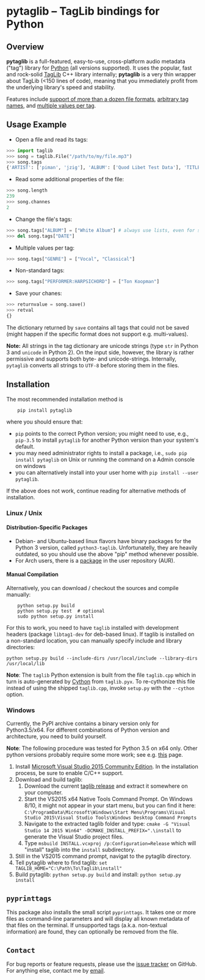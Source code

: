 # **pytaglib** – TagLib bindings for Python

## Overview
**pytaglib** is a full-featured, easy-to-use, cross-platform audio metadata ("tag") library for [Python](http://www.python.org) (all versions supported). It uses the popular, fast and rock-solid [TagLib](http://taglib.github.io) C++ library internally; **pytaglib** is a very thin wrapper about TagLib (<150 lines of code), meaning that you immediately profit from the underlying library's speed and stability.

Features include [support of more than a dozen file formats](http://taglib.github.io), [arbitrary tag names](#arbitag), and [multiple values per tag](#multival).

## Usage Example

- Open a file and read its tags:
```python
>>> import taglib
>>> song = taglib.File("/path/to/my/file.mp3")
>>> song.tags
{'ARTIST': ['piman', 'jzig'], 'ALBUM': ['Quod Libet Test Data'], 'TITLE': ['Silence'], 'GENRE': ['Silence'], 'TRACKNUMBER': ['02/10'], 'DATE': ['2004']}
```
- Read some additional properties of the file:
```python
>>> song.length
239
>>> song.channes
2
```
- Change the file's tags:
```python
>>> song.tags["ALBUM"] = ["White Album"] # always use lists, even for single values
>>> del song.tags["DATE"]
```
- Multiple values per tag:<a name="multival"></a>
```python
>>> song.tags["GENRE"] = ["Vocal", "Classical"]
```
- Non-standard tags:<a name="arbitag"></a>
```python
>>> song.tags["PERFORMER:HARPSICHORD"] = ["Ton Koopman"] 
```
- Save your chanes:
```python
>>> returnvalue = song.save()
>>> retval
{}
```
The dictionary returned by `save` contains all tags that could not be saved (might happen if the specific format does not support e.g. multi-values).


**Note:** All strings in the tag dictionary are unicode strings (type `str` in Python 3 and `unicode` in Python 2). On the input side, however, the library is rather permissive and supports both byte- and unicode-strings. Internally, `pytaglib` converts
all strings to `UTF-8` before storing them in the files.

## Installation
The most recommended installation method is

        pip install pytaglib

where you should ensure that:
* `pip` points to the correct Python version; you might need to use, e.g., `pip-3.5` to install `pytaglib` for another Python version than your system's default.
* you may need administrator rights to install a package, i.e., `sudo pip install pytaglib` on Unix or running the command on a Admin console on windows
* you can alternatively install into your user home with `pip install --user pytaglib`.

If the above does not work, continue reading for alternative methods of installation.

### Linux / Unix
#### Distribution-Specific Packages
* Debian- and Ubuntu-based linux flavors have binary packages for the Python 3 version, called `python3-taglib`. Unfortunatelly, they are heavily outdated, so you should use the above "pip" method whenever possible.
* For Arch users, there is a [package](https://aur.archlinux.org/packages/python-pytaglib/) in the user repository (AUR).
#### Manual Compilation
Alternatively, you can download / checkout the sources and compile manually:

        python setup.py build
        python setup.py test  # optional
        sudo python setup.py install

For this to work, you need to have `taglib` installed with development headers (package `libtag1-dev` for deb-based linux). If taglib is installed on a non-standard location, you can manually specify include and library directories:

    python setup.py build --include-dirs /usr/local/include --library-dirs /usr/local/lib

**Note**: The `taglib` Python extension is built from the file `taglib.cpp` which in turn is
auto-generated by [Cython](http://www.cython.org) from `taglib.pyx`. To re-cythonize this file
instead of using the shipped `taglib.cpp`, invoke `setup.py` with the `--cython` option.

### Windows

Currently, the PyPI archive contains a binary version only for Python3.5/x64. For different combinations of Python version and architecture, you need to build yourself.

**Note**: The following procedure was tested for Python 3.5 on x64 only. Other python versions probably require some more work; see e.g. [this](https://blog.ionelmc.ro/2014/12/21/compiling-python-extensions-on-windows/) page.

1. Install [Microsoft Visual Studio 2015 Community Edition](https://www.visualstudio.com/downloads/download-visual-studio-vs). In the installation process, be sure to enable C/C++ support.
2. Download and build taglib:
    1. Download the current [taglib release](https://github.com/taglib/taglib/releases) and extract it somewhere   on your computer.
    2. Start the VS2015 x64 Native Tools Command Prompt. On Windows 8/10, it might not appear in your start menu, but you can find it here: `C:\ProgramData\Microsoft\Windows\Start Menu\Programs\Visual Studio 2015\Visual Studio Tools\Windows Desktop Command Prompts`
    3. Navigate to the extracted taglib folder and type: `cmake -G "Visual Studio 14 2015 Win64" -DCMAKE_INSTALL_PREFIX=".\install` to generate the Visual Studio project files.
    4. Type `msbuild INSTALL.vcxproj /p:Configuration=Release` which will "install" taglib into the `install` subdirectory.
3. Still in the VS2015 command prompt, navigat to the pytaglib directory.
4. Tell pytaglib where to find taglib: `set TAGLIB_HOME="C:\Path\To\Taglib\install"`
5. Build pytaglib: `python setup.py build` and install: `python setup.py install`



## `pyprinttags`
This package also installs the small script `pyprinttags`. It takes one or more files as
command-line parameters and will display all known metadata of that files on the terminal.
If unsupported tags (a.k.a. non-textual information) are found, they can optionally be removed
from the file.

## `Contact`
For bug reports or feature requests, please use the
[issue tracker](https://github.com/supermihi/pytaglib/issues) on GitHub. For anything else, contact
me by [email](mailto:michaelhelmling@posteo.de).
